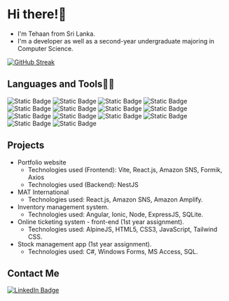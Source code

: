 # Hi there!👋 
- I'm Tehaan from Sri Lanka.
- I'm a developer as well as a second-year undergraduate majoring in Computer Science.

[![GitHub Streak](https://github-readme-streak-stats-pi-eight.vercel.app?user=tehaandev&theme=shadow-purple&hide_border=true&date_format=M%20j%5B%2C%20Y%5D)](https://git.io/streak-stats)

## Languages and Tools🧑‍💻

![Static Badge](https://img.shields.io/badge/Node.js-%23339933?style=flat-square&logo=node.js&logoColor=white)
![Static Badge](https://img.shields.io/badge/React.js%20-%20%2361DAFB?style=flat-square&logo=react&logoColor=%23fff)
![Static Badge](https://img.shields.io/badge/Vite-%23646CFF?style=flat-square&logo=vite&logoColor=%23fff)
![Static Badge](https://img.shields.io/badge/Angular-%23C3002F?style=flat-square&logo=angular&logoColor=white)
![Static Badge](https://img.shields.io/badge/Ionic-%233880FF?style=flat-square&logo=ionic&logoColor=white)
![Static Badge](https://img.shields.io/badge/C%23-%23512BD4?style=flat-square&logo=C%23&logoColor=white)
![Static Badge](https://img.shields.io/badge/Alpine.js-%238BC0D0?style=flat-square&logo=alpine.js&logoColor=white)
![Static Badge](https://img.shields.io/badge/PHP-%23777BB4?style=flat-square&logo=php&logoColor=white)
![Static Badge](https://img.shields.io/badge/HTML5-%23E34F26?style=flat-square&logo=html5&logoColor=white)
![Static Badge](https://img.shields.io/badge/CSS3-%231572B6?style=flat-square&logo=css3&logoColor=white)
![Static Badge](https://img.shields.io/badge/JavaScript-%23F7DF1E?style=flat-square&logo=javascript&logoColor=white)
![Static Badge](https://img.shields.io/badge/TypeScript-%233178C6?style=flat-square&logo=typescript&logoColor=%23fff)
![Static Badge](https://img.shields.io/badge/SQLite-%23003B57?style=flat-square&logo=sqlite&logoColor=white)
![Static Badge](https://img.shields.io/badge/Tailwind-%23fff?style=flat-square&logo=tailwindcss&logoColor=%23fff&labelColor=%2306B6D4&color=%2306B6D4)

## Projects

* Portfolio website
  * Technologies used (Frontend): Vite, React.js, Amazon SNS, Formik, Axios
  * Technologies used (Backend): NestJS
* MAT International
  * Technologies used: React.js, Amazon SNS, Amazon Amplify.
* Inventory management system.
  * Technologies used: Angular, Ionic, Node, ExpressJS, SQLite.
* Online ticketing system - front-end (1st year assignment).
  * Technologies used: AlpineJS, HTML5, CSS3, JavaScript, Tailwind CSS.
* Stock management app (1st year assignment).
  * Technologies used: C#, Windows Forms, MS Access, SQL.  



## Contact Me
[![LinkedIn Badge](https://img.shields.io/badge/LinkedIn-blue?style=flat-square&logo=LinkedIn&link=https%3A%2F%2Fwww.linkedin.com%2Fin%2Ftehaan-perera%2F)](https://www.linkedin.com/in/tehaan-perera/)

